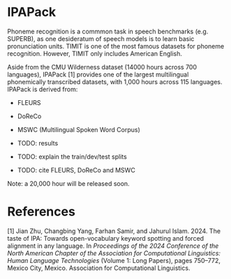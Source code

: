 # IPAPack

Phoneme recognition is a commmon task in speech benchmarks (e.g. SUPERB), as one desideratum of speech models is to learn basic pronunciation units. TIMIT is one of the most famous datasets for phoneme recognition. However, TIMIT only includes American English.

Aside from the CMU Wilderness dataset (14000 hours across 700 languages), IPAPack [1] provides one of the largest multilingual phonemically transcribed datasets, with 1,000 hours across 115 languages. IPAPack is derived from:
* FLEURS
* DoReCo
* MSWC (Multilingual Spoken Word Corpus)


* TODO: results
* TODO: explain the train/dev/test splits
* TODO: cite FLEURS, DoReCo and MSWC


Note: a 20,000 hour will be released soon.


# References

[1] Jian Zhu, Changbing Yang, Farhan Samir, and Jahurul Islam. 2024. The taste of IPA: Towards open-vocabulary keyword spotting and forced alignment in any language. In *Proceedings of the 2024 Conference of the North American Chapter of the Association for Computational Linguistics: Human Language Technologies* (Volume 1: Long Papers), pages 750–772, Mexico City, Mexico. Association for Computational Linguistics.
